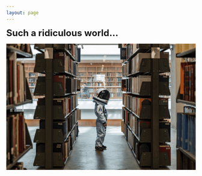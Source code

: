 ```yaml
---
layout: page
---
```


<font size=5>**Such a ridiculous world...**</font>

![astronaut_child](/images/cover/astronaut_child.png)